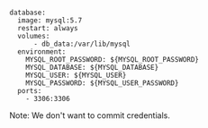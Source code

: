 <pre><code class="yml" data-line-numbers="4">
database:
  image: mysql:5.7
  restart: always
  volumes:
      - db_data:/var/lib/mysql
  environment:
    MYSQL_ROOT_PASSWORD: ${MYSQL_ROOT_PASSWORD}
    MYSQL_DATABASE: ${MYSQL_DATABASE}
    MYSQL_USER: ${MYSQL_USER}
    MYSQL_PASSWORD: ${MYSQL_USER_PASSWORD}
  ports:
    - 3306:3306
</code></pre>

Note:
We don't want to commit credentials.
